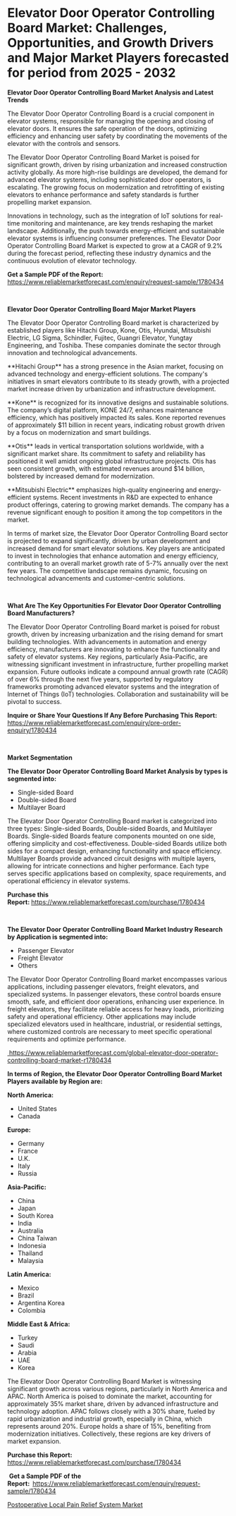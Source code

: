 <p><h1>Elevator Door Operator Controlling Board Market: Challenges, Opportunities, and Growth Drivers and Major Market Players forecasted for period from 2025 - 2032</h1></p><p><strong>Elevator Door Operator Controlling Board Market Analysis and Latest Trends</strong></p>
<p><p>The Elevator Door Operator Controlling Board is a crucial component in elevator systems, responsible for managing the opening and closing of elevator doors. It ensures the safe operation of the doors, optimizing efficiency and enhancing user safety by coordinating the movements of the elevator with the controls and sensors.</p><p>The Elevator Door Operator Controlling Board Market is poised for significant growth, driven by rising urbanization and increased construction activity globally. As more high-rise buildings are developed, the demand for advanced elevator systems, including sophisticated door operators, is escalating. The growing focus on modernization and retrofitting of existing elevators to enhance performance and safety standards is further propelling market expansion. </p><p>Innovations in technology, such as the integration of IoT solutions for real-time monitoring and maintenance, are key trends reshaping the market landscape. Additionally, the push towards energy-efficient and sustainable elevator systems is influencing consumer preferences. The Elevator Door Operator Controlling Board Market is expected to grow at a CAGR of 9.2% during the forecast period, reflecting these industry dynamics and the continuous evolution of elevator technology.</p></p>
<p><strong>Get a Sample PDF of the Report:&nbsp;</strong> <a href="https://www.reliablemarketforecast.com/enquiry/request-sample/1780434?utm_campaign=2724&utm_medium=2&utm_source=Github&utm_content=ia&utm_term=25032025&utm_id=elevator-door-operator-controlling-board">https://www.reliablemarketforecast.com/enquiry/request-sample/1780434</a></p>
<p>&nbsp;</p>
<p><strong>Elevator Door Operator Controlling Board Major Market Players</strong></p>
<p><p>The Elevator Door Operator Controlling Board market is characterized by established players like Hitachi Group, Kone, Otis, Hyundai, Mitsubishi Electric, LG Sigma, Schindler, Fujitec, Guangri Elevator, Yungtay Engineering, and Toshiba. These companies dominate the sector through innovation and technological advancements.</p><p>**Hitachi Group** has a strong presence in the Asian market, focusing on advanced technology and energy-efficient solutions. The company's initiatives in smart elevators contribute to its steady growth, with a projected market increase driven by urbanization and infrastructure development.</p><p>**Kone** is recognized for its innovative designs and sustainable solutions. The company’s digital platform, KONE 24/7, enhances maintenance efficiency, which has positively impacted its sales. Kone reported revenues of approximately $11 billion in recent years, indicating robust growth driven by a focus on modernization and smart buildings.</p><p>**Otis** leads in vertical transportation solutions worldwide, with a significant market share. Its commitment to safety and reliability has positioned it well amidst ongoing global infrastructure projects. Otis has seen consistent growth, with estimated revenues around $14 billion, bolstered by increased demand for modernization.</p><p>**Mitsubishi Electric** emphasizes high-quality engineering and energy-efficient systems. Recent investments in R&D are expected to enhance product offerings, catering to growing market demands. The company has a revenue significant enough to position it among the top competitors in the market.</p><p>In terms of market size, the Elevator Door Operator Controlling Board sector is projected to expand significantly, driven by urban development and increased demand for smart elevator solutions. Key players are anticipated to invest in technologies that enhance automation and energy efficiency, contributing to an overall market growth rate of 5-7% annually over the next few years. The competitive landscape remains dynamic, focusing on technological advancements and customer-centric solutions.</p></p>
<p>&nbsp;</p>
<p><strong>What Are The Key Opportunities For Elevator Door Operator Controlling Board Manufacturers?</strong></p>
<p><p>The Elevator Door Operator Controlling Board market is poised for robust growth, driven by increasing urbanization and the rising demand for smart building technologies. With advancements in automation and energy efficiency, manufacturers are innovating to enhance the functionality and safety of elevator systems. Key regions, particularly Asia-Pacific, are witnessing significant investment in infrastructure, further propelling market expansion. Future outlooks indicate a compound annual growth rate (CAGR) of over 6% through the next five years, supported by regulatory frameworks promoting advanced elevator systems and the integration of Internet of Things (IoT) technologies. Collaboration and sustainability will be pivotal to success.</p></p>
<p><strong>Inquire or Share Your Questions If Any Before Purchasing This Report:</strong> <a href="https://www.reliablemarketforecast.com/enquiry/pre-order-enquiry/1780434?utm_campaign=2724&utm_medium=2&utm_source=Github&utm_content=ia&utm_term=25032025&utm_id=elevator-door-operator-controlling-board">https://www.reliablemarketforecast.com/enquiry/pre-order-enquiry/1780434</a></p>
<p>&nbsp;</p>
<p><strong>Market Segmentation</strong></p>
<p><strong>The Elevator Door Operator Controlling Board Market Analysis by types is segmented into:</strong></p>
<p><ul><li>Single-sided Board</li><li>Double-sided Board</li><li>Multilayer Board</li></ul></p>
<p><p>The Elevator Door Operator Controlling Board market is categorized into three types: Single-sided Boards, Double-sided Boards, and Multilayer Boards. Single-sided Boards feature components mounted on one side, offering simplicity and cost-effectiveness. Double-sided Boards utilize both sides for a compact design, enhancing functionality and space efficiency. Multilayer Boards provide advanced circuit designs with multiple layers, allowing for intricate connections and higher performance. Each type serves specific applications based on complexity, space requirements, and operational efficiency in elevator systems.</p></p>
<p><strong>Purchase this Report:&nbsp;</strong><a href="https://www.reliablemarketforecast.com/purchase/1780434?utm_campaign=2724&utm_medium=2&utm_source=Github&utm_content=ia&utm_term=25032025&utm_id=elevator-door-operator-controlling-board">https://www.reliablemarketforecast.com/purchase/1780434</a></p>
<p>&nbsp;</p>
<p><strong>The Elevator Door Operator Controlling Board Market Industry Research by Application is segmented into:</strong></p>
<p><ul><li>Passenger Elevator</li><li>Freight Elevator</li><li>Others</li></ul></p>
<p><p>The Elevator Door Operator Controlling Board market encompasses various applications, including passenger elevators, freight elevators, and specialized systems. In passenger elevators, these control boards ensure smooth, safe, and efficient door operations, enhancing user experience. In freight elevators, they facilitate reliable access for heavy loads, prioritizing safety and operational efficiency. Other applications may include specialized elevators used in healthcare, industrial, or residential settings, where customized controls are necessary to meet specific operational requirements and optimize performance.</p></p>
<p><a href="https://www.reliablemarketforecast.com/global-elevator-door-operator-controlling-board-market-r1780434?utm_campaign=2724&utm_medium=2&utm_source=Github&utm_content=ia&utm_term=25032025&utm_id=elevator-door-operator-controlling-board">&nbsp;https://www.reliablemarketforecast.com/global-elevator-door-operator-controlling-board-market-r1780434</a></p>
<p><strong>In terms of Region, the Elevator Door Operator Controlling Board Market Players available by Region are:</strong></p>
<p>
    <p> <strong> North America: </strong>
        <ul>
            <li>United States</li>
            <li>Canada</li>
        </ul>
        </p> 
    <p> <strong> Europe: </strong>
        <ul>
            <li>Germany</li>
            <li>France</li>
            <li>U.K.</li>
            <li>Italy</li>
            <li>Russia</li>
        </ul>
        </p> 
    <p> <strong> Asia-Pacific: </strong>
        <ul>
            <li>China</li>
            <li>Japan</li>
            <li>South Korea</li>
            <li>India</li>
            <li>Australia</li>
            <li>China Taiwan</li>
            <li>Indonesia</li>
            <li>Thailand</li>
            <li>Malaysia</li>
        </ul>
        </p> 
    <p> <strong> Latin America: </strong>
        <ul>
            <li>Mexico</li>
            <li>Brazil</li>
            <li>Argentina Korea</li>
            <li>Colombia</li>
        </ul>
        </p> 
    <p> <strong> Middle East & Africa: </strong>
        <ul>
            <li>Turkey</li>
            <li>Saudi</li>
            <li>Arabia</li>
            <li>UAE</li>
            <li>Korea</li>
        </ul>
    </p>
    </p>
<p><p>The Elevator Door Operator Controlling Board Market is witnessing significant growth across various regions, particularly in North America and APAC. North America is poised to dominate the market, accounting for approximately 35% market share, driven by advanced infrastructure and technology adoption. APAC follows closely with a 30% share, fueled by rapid urbanization and industrial growth, especially in China, which represents around 20%. Europe holds a share of 15%, benefiting from modernization initiatives. Collectively, these regions are key drivers of market expansion.</p></p>
<p><strong>Purchase this Report: </strong><a href="https://www.reliablemarketforecast.com/purchase/1780434?utm_campaign=2724&utm_medium=2&utm_source=Github&utm_content=ia&utm_term=25032025&utm_id=elevator-door-operator-controlling-board">https://www.reliablemarketforecast.com/purchase/1780434</a></p>
<p>&nbsp;<strong>Get a Sample PDF of the Report:&nbsp;&nbsp;</strong><a href="https://www.reliablemarketforecast.com/enquiry/request-sample/1780434?utm_campaign=2724&utm_medium=2&utm_source=Github&utm_content=ia&utm_term=25032025&utm_id=elevator-door-operator-controlling-board">https://www.reliablemarketforecast.com/enquiry/request-sample/1780434</a></p>
<p><strong></strong></p>
<p><p><a href="https://github.com/tselahiara/Market-Research-Report-List-1/blob/main/postoperative-local-pain-relief-system-market.md?utm_campaign=2724&utm_medium=2&utm_source=Github&utm_content=ia&utm_term=25032025&utm_id=elevator-door-operator-controlling-board">Postoperative Local Pain Relief System Market</a></p></p>